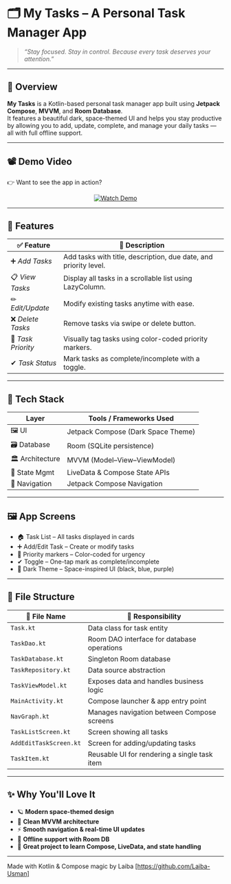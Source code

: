# 🗂 My Tasks – A Personal Task Manager App

> *“Stay focused. Stay in control. Because every task deserves your attention.”*

---

## 🎯 Overview

**My Tasks** is a Kotlin-based personal task manager app built using **Jetpack Compose**, **MVVM**, and **Room Database**.  
It features a beautiful dark, space-themed UI and helps you stay productive by allowing you to add, update, complete, and manage your daily tasks — all with full offline support.

---

## 📽 Demo Video

👉 Want to see the app in action?

<p align="center">
  <a href="https://github.com/Laiba-Usman/Task-Manager-App-Kotlin/raw/master/Task%20Manager%20App.mp4" target="_blank">
    <img src="https://img.shields.io/badge/🎬 Watch_Demo-%23FF0000?style=for-the-badge&logo=YouTube&logoColor=white" alt="Watch Demo">
  </a>
</p>


---

## 🧠 Features

| ✅ Feature              | 💬 Description                                                                 |
|------------------------|---------------------------------------------------------------------------------|
| ➕ *Add Tasks*          | Add tasks with title, description, due date, and priority level.               |
| 📋 *View Tasks*         | Display all tasks in a scrollable list using LazyColumn.                      |
| ✏ *Edit/Update*        | Modify existing tasks anytime with ease.                                       |
| ❌ *Delete Tasks*       | Remove tasks via swipe or delete button.                                       |
| 📌 *Task Priority*      | Visually tag tasks using color-coded priority markers.                         |
| ✔ *Task Status*        | Mark tasks as complete/incomplete with a toggle.                               |

---

## 🧰 Tech Stack

| Layer            | Tools / Frameworks Used                  |
|------------------|------------------------------------------|
| 🖼 UI            | Jetpack Compose (Dark Space Theme)       |
| 🗃 Database      | Room (SQLite persistence)                |
| 🏛 Architecture  | MVVM (Model–View–ViewModel)              |
| 🔁 State Mgmt    | LiveData & Compose State APIs            |
| 🧭 Navigation    | Jetpack Compose Navigation               |

---

## 🖼 App Screens

- 🏠 Task List – All tasks displayed in cards  
- ➕ Add/Edit Task – Create or modify tasks  
- 📌 Priority markers – Color-coded for urgency  
- ✔ Toggle – One-tap mark as complete/incomplete  
- 🌌 Dark Theme – Space-inspired UI (black, blue, purple)

---

## 📂 File Structure

| 📄 File Name            | 📌 Responsibility                                |
|------------------------|--------------------------------------------------|
| `Task.kt`              | Data class for task entity                       |
| `TaskDao.kt`           | Room DAO interface for database operations       |
| `TaskDatabase.kt`      | Singleton Room database                          |
| `TaskRepository.kt`    | Data source abstraction                          |
| `TaskViewModel.kt`     | Exposes data and handles business logic          |
| `MainActivity.kt`      | Compose launcher & app entry point               |
| `NavGraph.kt`          | Manages navigation between Compose screens       |
| `TaskListScreen.kt`    | Screen showing all tasks                         |
| `AddEditTaskScreen.kt` | Screen for adding/updating tasks                 |
| `TaskItem.kt`          | Reusable UI for rendering a single task item     |

---

## ✨ Why You'll Love It

- 🪐 **Modern space-themed design**  
- 🧠 **Clean MVVM architecture**  
- ⚡ **Smooth navigation & real-time UI updates**  
- 💾 **Offline support with Room DB**  
- 📱 **Great project to learn Compose, LiveData, and state handling**

---

Made with Kotlin & Compose magic by Laiba [https://github.com/Laiba-Usman]
